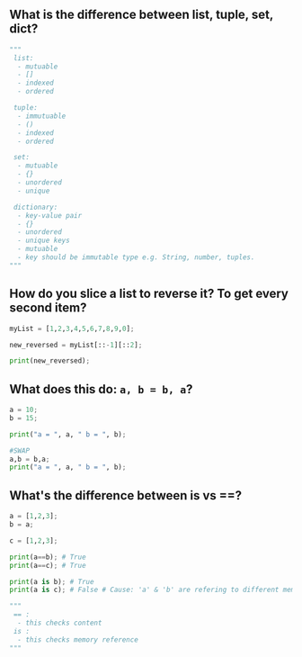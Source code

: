 ## What is the difference between list, tuple, set, dict?

```python
"""
 list:
  - mutuable
  - []
  - indexed
  - ordered

 tuple:
  - immutuable
  - ()
  - indexed
  - ordered

 set:
  - mutuable
  - {}
  - unordered
  - unique

 dictionary:
  - key-value pair
  - {}
  - unordered
  - unique keys
  - mutuable
  - key should be immutable type e.g. String, number, tuples.
"""
```


## How do you slice a list to reverse it? To get every second item?

```python
myList = [1,2,3,4,5,6,7,8,9,0];

new_reversed = myList[::-1][::2];

print(new_reversed);
```



## What does this do: `a, b = b, a`?
```python
a = 10;
b = 15;

print("a = ", a, " b = ", b);

#SWAP
a,b = b,a;
print("a = ", a, " b = ", b);
```


## What's the difference between is vs ==?
```python
a = [1,2,3];
b = a;

c = [1,2,3];

print(a==b); # True
print(a==c); # True

print(a is b); # True
print(a is c); # False # Cause: 'a' & 'b' are refering to different memory location

"""
 == :
  - this checks content
 is :
  - this checks memory reference
"""
```